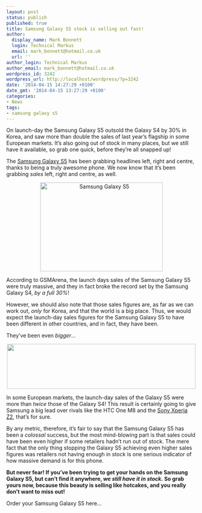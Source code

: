```yaml
---
layout: post
status: publish
published: true
title: Samsung Galaxy S5 stock is selling out fast!
author:
  display_name: Mark Bonnett
  login: Technical Markus
  email: mark_bonnett@hotmail.co.uk
  url: ''
author_login: Technical Markus
author_email: mark_bonnett@hotmail.co.uk
wordpress_id: 3242
wordpress_url: http://localhost/wordpress/?p=3242
date: '2014-04-15 14:27:29 +0100'
date_gmt: '2014-04-15 13:27:29 +0100'
categories:
- News
tags:
- samsung galaxy s5
---
```

<p><span class="postStandFirst">On launch-day the Samsung Galaxy S5 outsold the Galaxy S4 by 30% in Korea, and saw more than double the sales of last year&rsquo;s flagship in some European markets. It&rsquo;s also going out of stock in many places, but we still have it available, so grab one quick, before they&rsquo;re all snapped up!</span></p>
<p>The <a href="http://www.buymobiles.net/mobile-phones/samsung/samsung-galaxy-s5?adnetwork=fcbk">Samsung Galaxy S5</a> has been grabbing headlines left, right and centre, thanks to being a truly awesome phone. We now know that it&rsquo;s been grabbing <em>sales</em> left, right and centre, as well.</p>
<p style="text-align: center;"><img class="aligncenter" alt="Samsung Galaxy S5" src="https://farm3.staticflickr.com/2856/13776141263_2c8ee16fd6_o.jpg" width="325" height="235" /></p>
<p>According to GSMArena, the launch days sales of the Samsung Galaxy S5 were truly massive, and they in fact broke the record set by the Samsung Galaxy S4, <em>by a full 30%</em>!</p>
<p>However, we should also note that those sales figures are, as far as we can work out, <em>only </em>for Korea, and that the world is a big place. Thus, we would expect the launch-day sales figures for the Samsung Galaxy S5 to have been different in other countries, and in fact, they have been.</p>
<p>They&rsquo;ve been even <em>bigger</em>...</p>
<p style="text-align: center;"><img class="aligncenter" alt="" src="https://farm8.staticflickr.com/7419/13776477014_c379f5303c.jpg" width="500" height="119" /></p>
<p>In some European markets, the launch-day sales of the Galaxy S5 were more than <em>twice</em> those of the Galaxy S4! This result is certainly going to give Samsung a big lead over rivals like the HTC One M8 and the <a href="http://www.buymobiles.net/mobile-phones/sony?adnetwork=fcbk">Sony Xperia Z2</a>, that&rsquo;s for sure.</p>
<p>By any metric, therefore, it&rsquo;s fair to say that the Samsung Galaxy S5 has been a <em>colossal</em> success, but the most mind-blowing part is that sales could have been even higher if some retailers hadn&rsquo;t run out of stock. The mere fact that the only thing stopping the Galaxy S5 achieving even higher sales figures was retailers not having enough in stock is one serious indicator of how massive demand is for this phone.</p>
<p><strong>But never fear! If you&rsquo;ve been trying to get your hands on the Samsung Galaxy S5, but can&rsquo;t find it anywhere, <em>we still have it in stock.</em> So grab yours now, because this beauty is selling like hotcakes, and you really don&rsquo;t want to miss out! </strong></p>
<p><img alt="" src="https://www.buymobiles.net/images/bmp_rightarrow.gif" />Order your Samsung Galaxy S5 here...</p>
